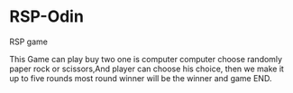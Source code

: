 # RSP-Odin
RSP game

This Game can play buy two one is computer 
computer choose randomly paper rock or scissors,And player can choose his choice,
then we make it up to five rounds most round winner will be the winner and game END.